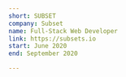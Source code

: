 ```yaml
---
short: SUBSET
company: Subset
name: Full-Stack Web Developer
link: https://subsets.io
start: June 2020
end: September 2020

---
```


